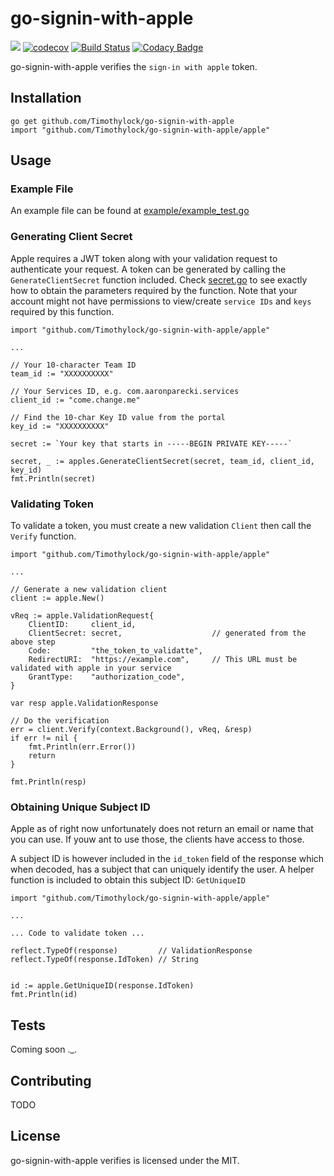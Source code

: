 go-signin-with-apple
======

![](https://img.shields.io/badge/golang-1.13-blue.svg?style=flat) [![codecov](https://codecov.io/gh/Timothylock/go-signin-with-apple/branch/master/graph/badge.svg)](https://codecov.io/gh/Timothylock/go-signin-with-apple)
 [![Build Status](https://travis-ci.com/Timothylock/go-signin-with-apple.svg?branch=master)](https://travis-ci.com/Timothylock/go-signin-with-apple) [![Codacy Badge](https://api.codacy.com/project/badge/Grade/b54cafe3d1884d9cbe9748839739265e)](https://www.codacy.com/manual/Timothylock/go-signin-with-apple?utm_source=github.com&amp;utm_medium=referral&amp;utm_content=Timothylock/go-signin-with-apple&amp;utm_campaign=Badge_Grade)

go-signin-with-apple verifies the `sign-in with apple` token.

## Installation
```
go get github.com/Timothylock/go-signin-with-apple
import "github.com/Timothylock/go-signin-with-apple/apple"

```

## Usage
### Example File
An example file can be found at [example/example_test.go](example/example_test.go)

### Generating Client Secret
Apple requires a JWT token along with your validation request to authenticate your request. A token can be generated by 
calling the `GenerateClientSecret` function included. Check [secret.go](secret.go) to see exactly how to obtain the 
parameters required by the function. Note that your account might not have permissions to view/create `service IDs` and 
`keys` required by this function. 

```
import "github.com/Timothylock/go-signin-with-apple/apple"

...

// Your 10-character Team ID
team_id := "XXXXXXXXXX"

// Your Services ID, e.g. com.aaronparecki.services
client_id := "come.change.me"

// Find the 10-char Key ID value from the portal
key_id := "XXXXXXXXXX"

secret := `Your key that starts in -----BEGIN PRIVATE KEY-----`

secret, _ := apples.GenerateClientSecret(secret, team_id, client_id, key_id)
fmt.Println(secret)
```

### Validating Token
To validate a token, you must create a new validation `Client` then call the `Verify` function.

```
import "github.com/Timothylock/go-signin-with-apple/apple"

...

// Generate a new validation client
client := apple.New()

vReq := apple.ValidationRequest{
	ClientID:     client_id,
	ClientSecret: secret,                    // generated from the above step
	Code:         "the_token_to_validatte",
	RedirectURI:  "https://example.com",     // This URL must be validated with apple in your service
	GrantType:    "authorization_code",
}

var resp apple.ValidationResponse

// Do the verification
err = client.Verify(context.Background(), vReq, &resp)
if err != nil {
	fmt.Println(err.Error())
	return
}

fmt.Println(resp)

```

### Obtaining Unique Subject ID
Apple as of right now unfortunately does not return an email or name that you can use. If youw ant to use those, the 
clients have access to those.

A subject ID is however included in the `id_token` field of the response which when decoded, has a subject that can 
uniquely identify the user. A helper function is included to obtain this subject ID: `GetUniqueID`

```
import "github.com/Timothylock/go-signin-with-apple/apple"

...

... Code to validate token ...

reflect.TypeOf(response)         // ValidationResponse
reflect.TypeOf(response.IdToken) // String


id := apple.GetUniqueID(response.IdToken)
fmt.Println(id)
```

## Tests
Coming soon ._.

## Contributing
TODO

## License
go-signin-with-apple verifies is licensed under the MIT.
